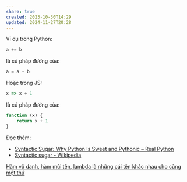 ```yaml
---
share: true
created: 2023-10-30T14:29
updated: 2024-11-27T20:28
---
```

Ví dụ trong Python:
```python
a += b
``` 
là cú pháp đường của:
```python
a = a + b
```
Hoặc trong JS:
```js
x => x + 1
```
là cú pháp đường của:
```js
function (x) {
    return x + 1
}
```
Đọc thêm:
- [Syntactic Sugar: Why Python Is Sweet and Pythonic – Real Python](https://realpython.com/syntactic-sugar-python/)
- [Syntactic sugar - Wikipedia](https://en.wikipedia.org/wiki/Syntactic_sugar#cite_note-1)

[Hàm vô danh, hàm mũi tên, lambda là những cái tên khác nhau cho cùng một thứ](../Kh%C3%A1i%20ni%E1%BB%87m%20c%C6%A1%20b%E1%BA%A3n%20v%E1%BB%81%20l%E1%BA%ADp%20tr%C3%ACnh%20h%C6%B0%E1%BB%9Bng%20v%E1%BA%ADt%20th%E1%BB%83/H%C3%A0m/H%C3%A0m%20v%C3%B4%20danh,%20h%C3%A0m%20m%C5%A9i%20t%C3%AAn,%20lambda%20l%C3%A0%20nh%E1%BB%AFng%20c%C3%A1i%20t%C3%AAn%20kh%C3%A1c%20nhau%20cho%20c%C3%B9ng%20m%E1%BB%99t%20th%E1%BB%A9.md)
